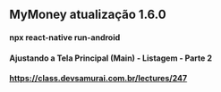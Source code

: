 ## MyMoney atualização 1.6.0

#### npx react-native run-android

#### Ajustando a Tela Principal (Main) - Listagem - Parte 2

#### https://class.devsamurai.com.br/lectures/247